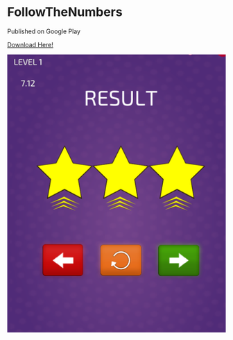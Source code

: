# FollowTheNumbers
Published on Google Play

<a href="https://play.google.com/store/apps/details?id=com.HundredMsGameS.followTheNumbers"> Download Here!<a/>


![](FollowTheNumbers.png)